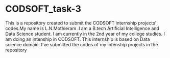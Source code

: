 # CODSOFT_task-3
This is a repository created to submit the CODSOFT internship projects' codes.My name is L.N.Mothieram .I am a B.tech Artificial Intelligence and Data Science student. I am currently in the 2nd year of my college studies. I am doing an intenship in CODSOFT. This internship is based on Data science domain. I've submitted the codes of my intenship projects in the repository
